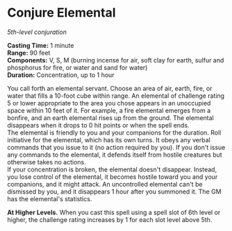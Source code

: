 # Conjure Elemental 
_5th-level conjuration_ 

**Casting Time:** 1 minute    
**Range:** 90 feet    
**Components:** V, S, M (burning incense for air, soft clay for earth, sulfur and phosphorus for fire, or water and sand for water)    
**Duration:** Concentration, up to 1 hour 

You call forth an elemental servant. Choose an area of air, earth, fire, or water that fills a 10-foot cube within range. An elemental of challenge rating 5 or lower appropriate to the area you chose appears in an unoccupied space within 10 feet of it. For example, a fire elemental emerges from a bonfire, and an earth elemental rises up from the ground. The elemental disappears when it drops to 0 hit points or when the spell ends.    
The elemental is friendly to you and your companions for the duration. Roll initiative for the elemental, which has its own turns. It obeys any verbal commands that you issue to it (no action required by you). If you don't issue any commands to the elemental, it defends itself from hostile creatures but otherwise takes no actions.    
If your concentration is broken, the elemental doesn't disappear. Instead, you lose control of the elemental, it becomes hostile toward you and your companions, and it might attack. An uncontrolled elemental can't be dismissed by you, and it disappears 1 hour after you summoned it. The GM has the elemental's statistics. 

**At Higher Levels.** When you cast this spell using a spell slot of 6th level or higher, the challenge rating increases by 1 for each slot level above 5th. 
